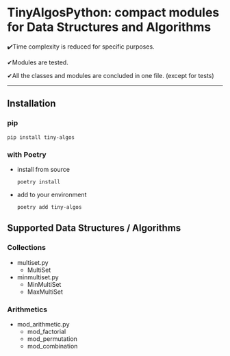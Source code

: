 # TinyAlgosPython: compact modules for Data Structures and Algorithms

✔️Time complexity is reduced for specific purposes.

✔Modules are tested.

✔All the classes and modules are concluded in one file. (except for tests)

---
## Installation
### pip
```shell
pip install tiny-algos
```
### with Poetry
- install from source
    ```shell
    poetry install
    ```
- add to your environment
    ```shell
    poetry add tiny-algos
    ```
## Supported Data Structures / Algorithms
### Collections
- multiset.py
    - MultiSet
- minmultiset.py
    - MinMultiSet
    - MaxMultiSet
### Arithmetics
- mod_arithmetic.py
    - mod_factorial
    - mod_permutation
    - mod_combination
